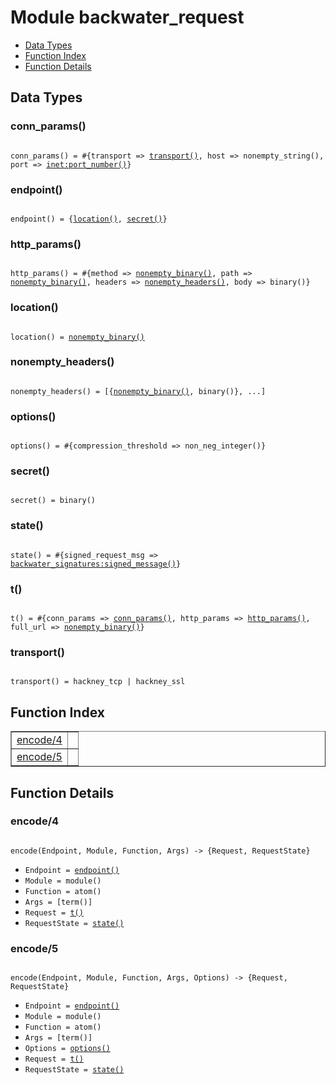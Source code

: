 

# Module backwater_request #
* [Data Types](#types)
* [Function Index](#index)
* [Function Details](#functions)

<a name="types"></a>

## Data Types ##




### <a name="type-conn_params">conn_params()</a> ###


<pre><code>
conn_params() = #{transport =&gt; <a href="#type-transport">transport()</a>, host =&gt; nonempty_string(), port =&gt; <a href="inet.md#type-port_number">inet:port_number()</a>}
</code></pre>




### <a name="type-endpoint">endpoint()</a> ###


<pre><code>
endpoint() = {<a href="#type-location">location()</a>, <a href="#type-secret">secret()</a>}
</code></pre>




### <a name="type-http_params">http_params()</a> ###


<pre><code>
http_params() = #{method =&gt; <a href="#type-nonempty_binary">nonempty_binary()</a>, path =&gt; <a href="#type-nonempty_binary">nonempty_binary()</a>, headers =&gt; <a href="#type-nonempty_headers">nonempty_headers()</a>, body =&gt; binary()}
</code></pre>




### <a name="type-location">location()</a> ###


<pre><code>
location() = <a href="#type-nonempty_binary">nonempty_binary()</a>
</code></pre>




### <a name="type-nonempty_headers">nonempty_headers()</a> ###


<pre><code>
nonempty_headers() = [{<a href="#type-nonempty_binary">nonempty_binary()</a>, binary()}, ...]
</code></pre>




### <a name="type-options">options()</a> ###


<pre><code>
options() = #{compression_threshold =&gt; non_neg_integer()}
</code></pre>




### <a name="type-secret">secret()</a> ###


<pre><code>
secret() = binary()
</code></pre>




### <a name="type-state">state()</a> ###


<pre><code>
state() = #{signed_request_msg =&gt; <a href="backwater_signatures.md#type-signed_message">backwater_signatures:signed_message()</a>}
</code></pre>




### <a name="type-t">t()</a> ###


<pre><code>
t() = #{conn_params =&gt; <a href="#type-conn_params">conn_params()</a>, http_params =&gt; <a href="#type-http_params">http_params()</a>, full_url =&gt; <a href="#type-nonempty_binary">nonempty_binary()</a>}
</code></pre>




### <a name="type-transport">transport()</a> ###


<pre><code>
transport() = hackney_tcp | hackney_ssl
</code></pre>

<a name="index"></a>

## Function Index ##


<table width="100%" border="1" cellspacing="0" cellpadding="2" summary="function index"><tr><td valign="top"><a href="#encode-4">encode/4</a></td><td></td></tr><tr><td valign="top"><a href="#encode-5">encode/5</a></td><td></td></tr></table>


<a name="functions"></a>

## Function Details ##

<a name="encode-4"></a>

### encode/4 ###

<pre><code>
encode(Endpoint, Module, Function, Args) -&gt; {Request, RequestState}
</code></pre>

<ul class="definitions"><li><code>Endpoint = <a href="#type-endpoint">endpoint()</a></code></li><li><code>Module = module()</code></li><li><code>Function = atom()</code></li><li><code>Args = [term()]</code></li><li><code>Request = <a href="#type-t">t()</a></code></li><li><code>RequestState = <a href="#type-state">state()</a></code></li></ul>

<a name="encode-5"></a>

### encode/5 ###

<pre><code>
encode(Endpoint, Module, Function, Args, Options) -&gt; {Request, RequestState}
</code></pre>

<ul class="definitions"><li><code>Endpoint = <a href="#type-endpoint">endpoint()</a></code></li><li><code>Module = module()</code></li><li><code>Function = atom()</code></li><li><code>Args = [term()]</code></li><li><code>Options = <a href="#type-options">options()</a></code></li><li><code>Request = <a href="#type-t">t()</a></code></li><li><code>RequestState = <a href="#type-state">state()</a></code></li></ul>

